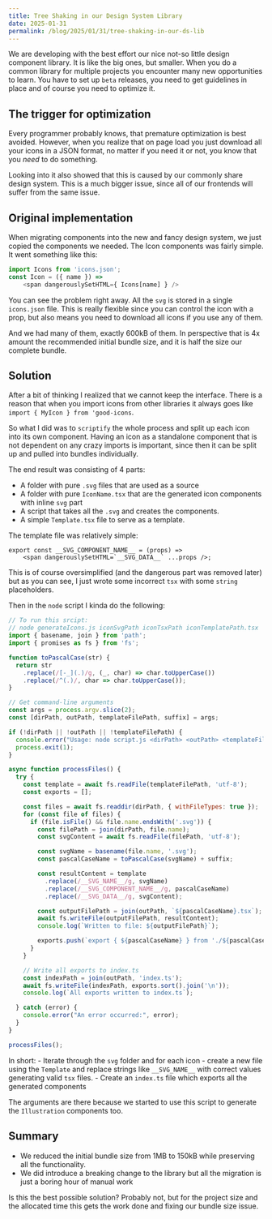 ```yaml
---
title: Tree Shaking in our Design System Library
date: 2025-01-31
permalink: /blog/2025/01/31/tree-shaking-in-our-ds-lib
---
```


We are developing with the best effort our nice not-so little design component library. It is like the big ones, but smaller. When you do a common library for multiple projects you encounter many new opportunities to learn. You have to set up `beta` releases, you need to get guidelines in place and of course you need to optimize it.

## The trigger for optimization

Every programmer probably knows, that premature optimization is best avoided. However, when you realize that on page load you just download all your icons in a JSON format, no matter if you need it or not, you know that you *need* to do something.

Looking into it also showed that this is caused by our commonly share design system. This is a much bigger issue, since all of our frontends will suffer from the same issue.

## Original implementation

When migrating components into the new and fancy design system, we just copied the components we needed. The Icon components was fairly simple. It went something like this:

```js
import Icons from 'icons.json';
const Icon = ({ name }) => 
    <span dangerouslySetHTML={ Icons[name] } /> 
```

You can see the problem right away. All the `svg` is stored in a single `icons.json` file. This is really flexible since you can control the icon with a prop, but also means you need to download all icons if you use any of them.

And we had many of them, exactly 600kB of them. In perspective that is 4x amount the recommended initial bundle size, and it is half the size our complete bundle.

## Solution

After a bit of thinking I realized that we cannot keep the interface. There is a reason that when you import icons from other libraries it always goes like `import { MyIcon } from 'good-icons`. 

So what I did was to `scriptify` the whole process and split up each icon into its own component. Having an icon as a standalone component that is not dependent on any crazy imports is important, since then it can be split up and pulled into bundles individually.

The end result was consisting of 4 parts:
- A folder with pure `.svg` files that are used as a source
- A folder with pure `IconName.tsx` that are the generated icon components with inline `svg` part
- A script that takes all the `.svg` and creates the components.
- A simple `Template.tsx` file to serve as a template.

The template file was relatively simple:

```tsx
export const __SVG_COMPONENT_NAME__ = (props) => 
    <span dangerouslySetHTML=`__SVG_DATA__` ...props />;

```

This is of course oversimplified (and the dangerous part was removed later) but as you can see, I just wrote some incorrect `tsx` with some `string` placeholders.

Then in the `node` script I kinda do the following:

```js
// To run this srcipt:
// node generateIcons.js iconSvgPath iconTsxPath iconTemplatePath.tsx
import { basename, join } from 'path';
import { promises as fs } from 'fs';

function toPascalCase(str) {
  return str
    .replace(/[-_](.)/g, (_, char) => char.toUpperCase())
    .replace(/^(.)/, char => char.toUpperCase());
}

// Get command-line arguments
const args = process.argv.slice(2);
const [dirPath, outPath, templateFilePath, suffix] = args;

if (!dirPath || !outPath || !templateFilePath) {
  console.error("Usage: node script.js <dirPath> <outPath> <templateFilePath> <suffix>");
  process.exit(1);
}

async function processFiles() {
  try {
    const template = await fs.readFile(templateFilePath, 'utf-8');
    const exports = [];

    const files = await fs.readdir(dirPath, { withFileTypes: true });
    for (const file of files) {
      if (file.isFile() && file.name.endsWith('.svg')) {
        const filePath = join(dirPath, file.name);
        const svgContent = await fs.readFile(filePath, 'utf-8');

        const svgName = basename(file.name, '.svg');
        const pascalCaseName = toPascalCase(svgName) + suffix;

        const resultContent = template
          .replace(/__SVG_NAME__/g, svgName)
          .replace(/__SVG_COMPONENT_NAME__/g, pascalCaseName)
          .replace(/__SVG_DATA__/g, svgContent);

        const outputFilePath = join(outPath, `${pascalCaseName}.tsx`);
        await fs.writeFile(outputFilePath, resultContent);
        console.log(`Written to file: ${outputFilePath}`);

        exports.push(`export { ${pascalCaseName} } from './${pascalCaseName}';`);
      }
    }

    // Write all exports to index.ts
    const indexPath = join(outPath, 'index.ts');
    await fs.writeFile(indexPath, exports.sort().join('\n'));
    console.log(`All exports written to index.ts`);

  } catch (error) {
    console.error("An error occurred:", error);
  }
}

processFiles();
```

In short:
	- Iterate through the `svg` folder and for each icon
		- create a new file using the `Template` and replace strings like `__SVG_NAME__` with correct values generating valid `tsx` files.
	- Create an `index.ts` file which exports all the generated components

The arguments are there because we started to use this script to generate the `Illustration` components too. 

## Summary

- We reduced the initial bundle size from 1MB to 150kB while preserving all the functionality.
- We did introduce a breaking change to the library but all the migration is just a boring hour of manual work

Is this the best possible solution? Probably not, but for the project size and the allocated time this gets the work done and fixing our bundle size issue.
